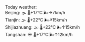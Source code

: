 Today weather:  
Beijing: 🌫  🌡️+17°C 🌬️→7km/h  
Tianjin: 🌫  🌡️+22°C 🌬️↗15km/h  
Shijiazhuang: 🌫  🌡️+22°C 🌬️↑15km/h  
Tangshan: ☀️   🌡️+17°C 🌬️↑12km/h  
